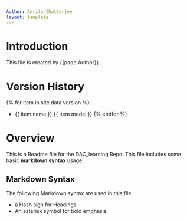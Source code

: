 ```yaml
---
Author: Amrita Chatterjee
layout: template
---
```



# Introduction

This file is created by {{page.Author}}.

# Version History

{% for item in site.data version %}
- {{ item.name }},{{ item.model }}
{% endfor %}

# Overview

This is a Readme file for the DAC_learning Repo. This file includes some basic **markdown syntax** usage.

## Markdown Syntax

The following Markdown syntax are used in this file.
-  a Hash sign for Headings
-  An asterisk symbol for bold emphasis